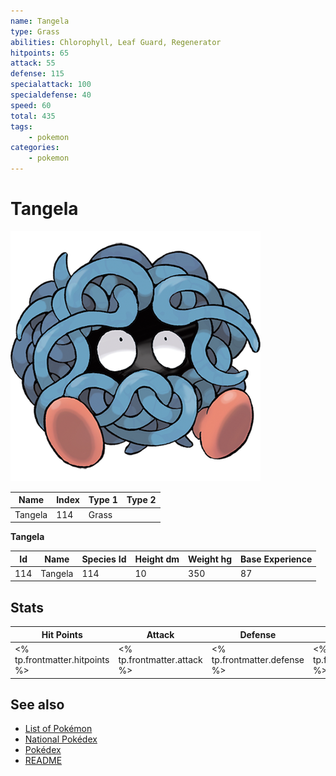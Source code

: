 ```yaml
---
name: Tangela
type: Grass
abilities: Chlorophyll, Leaf Guard, Regenerator
hitpoints: 65
attack: 55
defense: 115
specialattack: 100
specialdefense: 40
speed: 60
total: 435
tags:
    - pokemon
categories:
    - pokemon
---
```


# Tangela


![Tangela](images/114.png)

| **Name** | **Index** | **Type 1** | **Type 2** |
|----|----|----|----|
| Tangela | 114 | Grass  |  |

**Tangela** 




| **Id** | **Name** | **Species Id** | **Height dm** | **Weight hg** | **Base Experience** |
|--------|----------|----------------|------------|------------|---------------------|
| 114 | Tangela | 114 | 10 | 350 | 87 |



## Stats

| **Hit Points** | **Attack** | **Defense** | **Special Attack** | **Special Defense** | **Speed** | **Total** |
|----------------|------------|-------------|--------------------|---------------------|-----------|-----------|
| <% tp.frontmatter.hitpoints %> | <% tp.frontmatter.attack %> | <% tp.frontmatter.defense %> | <% tp.frontmatter.specialattack %> | <% tp.frontmatter.specialdefense %> | <% tp.frontmatter.speed %> | <% tp.frontmatter.total %> |

## See also

- [List of Pokémon](../pokemon.md)
- [National Pokédex](../national_pokedex.md)
- [Pokédex](../pokedex.md)
- [README](../README.md)
